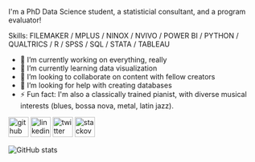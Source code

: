 I'm a PhD Data Science student, a statisticial consultant, and a program evaluator!

Skills: FILEMAKER / MPLUS / NINOX / NVIVO / POWER BI / PYTHON / QUALTRICS / R / SPSS  / SQL / STATA / TABLEAU

- 🔭 I’m currently working on everything, really 
- 🌱 I’m currently learning data visualization 
- 👯 I’m looking to collaborate on content with fellow creators 
- 🤔 I’m looking for help with creating databases 
- ⚡ Fun fact: I'm also a classically trained pianist, with diverse musical interests (blues, bossa nova, metal, latin jazz). 


[<img src='https://cdn.jsdelivr.net/npm/simple-icons@3.0.1/icons/github.svg' alt='github' height='40'>](https://github.com/donavenom)  [<img src='https://cdn.jsdelivr.net/npm/simple-icons@3.0.1/icons/linkedin.svg' alt='linkedin' height='40'>](https://www.linkedin.com/in/donavenom/)  [<img src='https://cdn.jsdelivr.net/npm/simple-icons@3.0.1/icons/twitter.svg' alt='twitter' height='40'>](https://twitter.com/RobertDonavenom)  [<img src='https://cdn.jsdelivr.net/npm/simple-icons@3.0.1/icons/stackoverflow.svg' alt='stackoverflow' height='40'>](https://stackoverflow.com/users/donavenom)  

![GitHub stats](https://github-readme-stats.vercel.app/api?username=donavenom&show_icons=true)  

